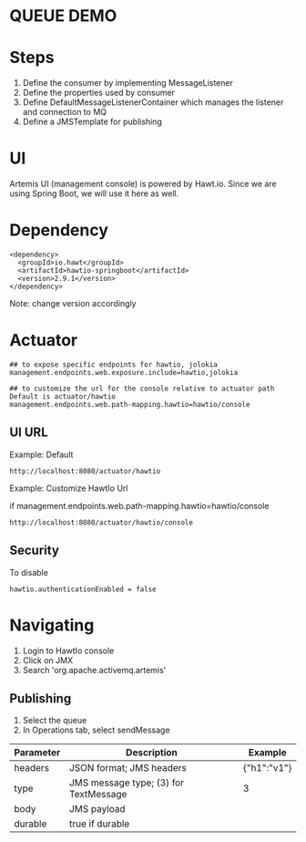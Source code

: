 QUEUE DEMO
==========

# Steps

1. Define the consumer by implementing MessageListener
1. Define the properties used by consumer
1. Define DefaultMessageListenerContainer which manages the listener and connection to MQ
1. Define a JMSTemplate for publishing


UI
==

Artemis UI (management console) is powered by Hawt.io.  Since we are using Spring Boot, we will use it here as well.

# Dependency
```
<dependency>
  <groupId>io.hawt</groupId>
  <artifactId>hawtio-springboot</artifactId>
  <version>2.9.1</version>
</dependency>
```
Note: change version accordingly

# Actuator
```
## to expose specific endpoints for hawtio, jolokia
management.endpoints.web.exposure.include=hawtio,jolokia

## to customize the url for the console relative to actuator path  Default is actuator/hawtio
management.endpoints.web.path-mapping.hawtio=hawtio/console
```

## UI URL

Example: Default
```
http://localhost:8080/actuator/hawtio
```

Example: Customize HawtIo Url

if management.endpoints.web.path-mapping.hawtio=hawtio/console
```
http://localhost:8080/actuator/hawtio/console
```

## Security

To disable
```
hawtio.authenticationEnabled = false
```

# Navigating

1. Login to HawtIo console
1. Click on JMX
1. Search 'org.apache.activemq.artemis'

## Publishing

1. Select the queue
1. In Operations tab, select sendMessage

|Parameter|Description|Example|
|---------|-----------|-------|
|headers |JSON format; JMS headers|{"h1":"v1"}|
|type| JMS message type; (3) for TextMessage|3|
|body| JMS payload||
|durable| true if durable||

